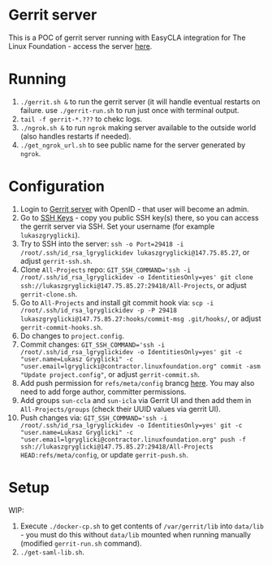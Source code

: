 # Gerrit server

This is a POC of gerrit server running with EasyCLA integration for The Linux Foundation - access the server [here](http://147.75.85.27:8080).


# Running

1) `` ./gerrit.sh & `` to run the gerrit server (it will handle eventual restarts on failure. use `` ./gerrit-run.sh `` to run just once with terminal output.
2) `` tail -f gerrit-*.??? `` to chekc logs.
3) `` ./ngrok.sh & `` to run `ngrok` making server available to the outside world (also handles restarts if needed).
4) `` ./get_ngrok_url.sh `` to see public name for the server generated by `ngrok`.


# Configuration

1) Login to [Gerrit server](http://147.75.85.27:8080) with OpenID - that user will become an admin.
2) Go to [SSH Keys](http://147.75.85.27:8080/settings/#SSHKeys) - copy you public SSH key(s) there, so you can access the gerrit server via SSH. Set your username (for example `lukaszgryglicki`).
3) Try to SSH into the server: `` ssh -o Port=29418 -i /root/.ssh/id_rsa_lgryglickidev lukaszgryglicki@147.75.85.27 ``, or adjust `gerrit-ssh.sh`.
4) Clone `All-Projects` repo: `` GIT_SSH_COMMAND='ssh -i /root/.ssh/id_rsa_lgryglickidev -o IdentitiesOnly=yes' git clone ssh://lukaszgryglicki@147.75.85.27:29418/All-Projects ``, or adjust `gerrit-clone.sh`.
5) Go to `All-Projects` and install git commit hook via: `` scp -i /root/.ssh/id_rsa_lgryglickidev -p -P 29418 lukaszgryglicki@147.75.85.27:hooks/commit-msg .git/hooks/ ``, or adjust `gerrit-commit-hooks.sh`.
6) Do changes to `project.config`.
7) Commit changes: `` GIT_SSH_COMMAND='ssh -i /root/.ssh/id_rsa_lgryglickidev -o IdentitiesOnly=yes' git -c "user.name=Lukasz Gryglicki" -c "user.email=lgryglicki@contractor.linuxfoundation.org" commit -asm "Update project.config" ``, or adjust `gerrit-commit.sh`.
8) Add push permission for `refs/meta/config` brancg [here](http://147.75.85.27:8080/admin/repos/All-Projects,access). You may also need to add forge author, committer permissions.
9) Add groups `sun-ccla` and `sun-icla` via Gerrit UI and then add them in `All-Projects/groups` (check their UUID values via gerrit UI).
10) Push changes via: `` GIT_SSH_COMMAND='ssh -i /root/.ssh/id_rsa_lgryglickidev -o IdentitiesOnly=yes' git -c "user.name=Lukasz Gryglicki" -c "user.email=lgryglicki@contractor.linuxfoundation.org" push -f ssh://lukaszgryglicki@147.75.85.27:29418/All-Projects HEAD:refs/meta/config ``, or update `gerrit-push.sh`.


# Setup

WIP:
1) Execute `` ./docker-cp.sh `` to get contents of `/var/gerrit/lib` into `data/lib` - you must do this without `data/lib` mounted when running manually (modified `gerrit-run.sh` command).
2) `` ./get-saml-lib.sh ``.
